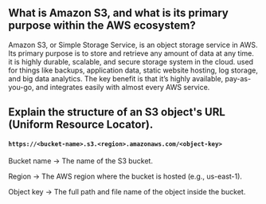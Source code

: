 ##  What is Amazon S3, and what is its primary purpose within the AWS ecosystem?
Amazon S3, or Simple Storage Service, is an object storage service in AWS. Its primary purpose is to store and retrieve any amount of data at any time. it is highly durable, scalable, and secure storage system in the cloud. used for things like backups, application data, static website hosting, log storage, and big data analytics. The key benefit is that it’s highly available, pay-as-you-go, and integrates easily with almost every AWS service.

##  Explain the structure of an S3 object's URL (Uniform Resource Locator).
#### `https://<bucket-name>.s3.<region>.amazonaws.com/<object-key>`
Bucket name → The name of the S3 bucket.

Region → The AWS region where the bucket is hosted (e.g., us-east-1).

Object key → The full path and file name of the object inside the bucket.
